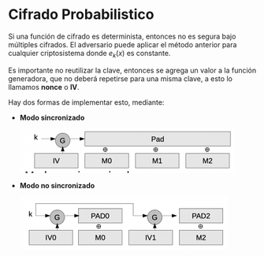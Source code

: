 # Cifrado Probabilistico

Si una función de cifrado es determinista, entonces no es segura bajo múltiples cifrados. El adversario puede aplicar el método anterior para cualquier criptosistema donde $e_k(x)$ es constante.

Es importante no reutilizar la clave, entonces se agrega un valor a la función generadora, que no deberá repetirse para una misma clave, a esto lo llamamos **nonce** o **IV**.

Hay dos formas de implementar esto, mediante:

- **Modo sincronizado** 

  <img src="Resources/07 - Cifrado Probabilistico/Screen Shot 2022-03-17 at 16.30.58.png" alt="Screen Shot 2022-03-17 at 16.30.58" style="zoom:50%;" />

- **Modo no sincronizado**

  <img src="Resources/07 - Cifrado Probabilistico/Screen Shot 2022-03-17 at 16.31.18.png" alt="Screen Shot 2022-03-17 at 16.31.18" style="zoom:50%;" />